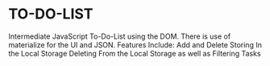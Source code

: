 # TO-DO-LIST
Intermediate JavaScript To-Do-List using the DOM.
There is use of materialize for the UI and JSON.
Features Include:
  Add and Delete
  Storing In the Local Storage 
  Deleting From the Local Storage as well as 
  Filtering Tasks

